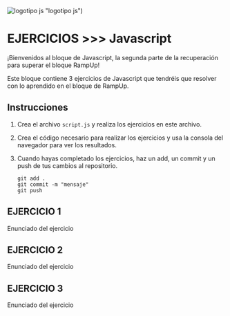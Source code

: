 ![logotipo js](https://ayudawp.com/wp-content/uploads/2017/01/javascript-logo-escudo.png) "logotipo js")

# EJERCICIOS >>> Javascript

¡Bienvenidos al bloque de Javascript, la segunda parte de la recuperación para superar el bloque RampUp!

Este bloque contiene 3 ejercicios de Javascript que tendréis que resolver con lo aprendido en el bloque de RampUp.

## Instrucciones

1. Crea el archivo `script.js` y realiza los ejercicios en este archivo.

2. Crea el código necesario para realizar los ejercicios y usa la consola del navegador para ver los resultados.

3. Cuando hayas completado los ejercicios, haz un add, un commit y un push de tus cambios al repositorio.
   ```
   git add .
   git commit -m "mensaje"
   git push
   ```


## EJERCICIO 1

Enunciado del ejercicio

## EJERCICIO 2

Enunciado del ejercicio

## EJERCICIO 3

Enunciado del ejercicio
